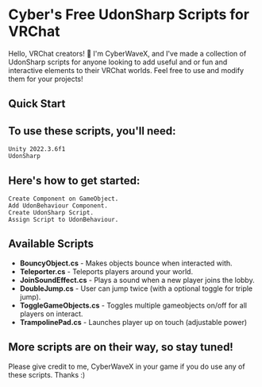 # Cyber's Free UdonSharp Scripts for VRChat

Hello, VRChat creators! 👋 I'm CyberWaveX, and I've made a collection of UdonSharp scripts for anyone looking to add useful and or fun and interactive elements to their VRChat worlds. Feel free to use and modify them for your projects!

## Quick Start

## To use these scripts, you'll need:

    Unity 2022.3.6f1
    UdonSharp

## Here's how to get started:

    Create Component on GameObject.
    Add UdonBehaviour Component.
    Create UdonSharp Script.
    Assign Script to UdonBehaviour.

## Available Scripts

- **BouncyObject.cs** - Makes objects bounce when interacted with.
- **Teleporter.cs** - Teleports players around your world.
- **JoinSoundEffect.cs** - Plays a sound when a new player joins the lobby.
- **DoubleJump.cs** - User can jump twice (with a optional toggle for triple jump).
- **ToggleGameObjects.cs** - Toggles multiple gameobjects on/off for all players on interact.
- **TrampolinePad.cs** - Launches player up on touch (adjustable power)

## More scripts are on their way, so stay tuned!

Please give credit to me, CyberWaveX in your game if you do use any of these scripts. Thanks :)
